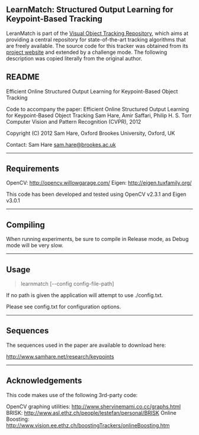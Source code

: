 LearnMatch: Structured Output Learning for Keypoint-Based Tracking
-------------------------------------------------------------------------------

LeranMatch is part of the [Visual Object Tracking Repository](https://github.com/gnebehay/VOTR),
which aims at providing a central repository for state-of-the-art tracking algorithms that are freely available.
The source code for this tracker was obtained from its
[project website](http://www.samhare.net/research/keypoints/code)
and extended by a challenge mode.
The following description was copied literally from the original author.

README
-------------------------------------------------------------------------------
Efficient Online Structured Output Learning for Keypoint-Based Object Tracking

Code to accompany the paper:
  Efficient Online Structured Output Learning for Keypoint-Based Object Tracking
  Sam Hare, Amir Saffari, Philip H. S. Torr
  Computer Vision and Pattern Recognition (CVPR), 2012

Copyright (C) 2012 Sam Hare, Oxford Brookes University, Oxford, UK

Contact: Sam Hare <sam.hare@brookes.ac.uk>

------------
Requirements
------------

OpenCV: http://opencv.willowgarage.com/
Eigen: http://eigen.tuxfamily.org/

This code has been developed and tested using 
OpenCV v2.3.1 and Eigen v3.0.1

---------
Compiling
---------

When running experiments, be sure to compile in Release mode, as Debug mode will be very slow.

-----
Usage
-----

> learnmatch [--config config-file-path]

If no path is given the application will attempt to
use ./config.txt.

Please see config.txt for configuration options.

---------
Sequences
---------

The sequences used in the paper are available to download here:

http://www.samhare.net/research/keypoints

----------------
Acknowledgements
----------------

This code makes use of the following 3rd-party code:

OpenCV graphing utilities: http://www.shervinemami.co.cc/graphs.html
BRISK: http://www.asl.ethz.ch/people/lestefan/personal/BRISK
Online Boosting: http://www.vision.ee.ethz.ch/boostingTrackers/onlineBoosting.htm
